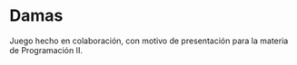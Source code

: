 # Damas
Juego hecho en colaboración, con motivo de presentación para la materia de Programación II.

